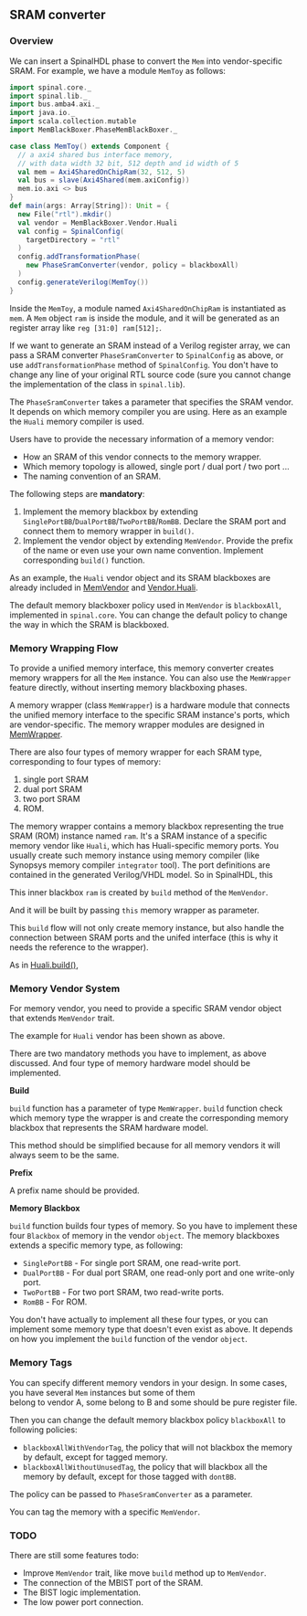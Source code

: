 ## SRAM converter

### Overview

We can insert a SpinalHDL phase to convert the `Mem` into vendor-specific SRAM.
For example, we have a module `MemToy` as follows:
```scala
import spinal.core._
import spinal.lib._
import bus.amba4.axi._
import java.io._
import scala.collection.mutable
import MemBlackBoxer.PhaseMemBlackBoxer._

case class MemToy() extends Component {
  // a axi4 shared bus interface memory, 
  // with data width 32 bit, 512 depth and id width of 5
  val mem = Axi4SharedOnChipRam(32, 512, 5)
  val bus = slave(Axi4Shared(mem.axiConfig))
  mem.io.axi <> bus
}
def main(args: Array[String]): Unit = {
  new File("rtl").mkdir()
  val vendor = MemBlackBoxer.Vendor.Huali
  val config = SpinalConfig(
    targetDirectory = "rtl"
  )
  config.addTransformationPhase(
    new PhaseSramConverter(vendor, policy = blackboxAll)
  )
  config.generateVerilog(MemToy())
}
```
Inside the `MemToy`, a module named `Axi4SharedOnChipRam` is instantiated as `mem`. A `Mem` object `ram` is inside the module,
and it will be generated as an register array like `reg [31:0] ram[512];`.

If we want to generate an SRAM instead of a Verilog register array, 
we can pass a SRAM converter `PhaseSramConverter` to `SpinalConfig` as above,
or use `addTransformationPhase` method of `SpinalConfig`.
You don't have to change any line of your original RTL source code 
(sure you cannot change the implementation of the class in `spinal.lib`).

The `PhaseSramConverter` takes a parameter that specifies the SRAM vendor. It depends on which 
memory compiler you are using. Here as an example the `Huali` memory compiler is used. 

Users have to provide the necessary information of a memory vendor:
* How an SRAM of this vendor connects to the memory wrapper.
* Which memory topology is allowed, single port / dual port / two port ...
* The naming convention of an SRAM.

The following steps are **mandatory**:
1. Implement the memory blackbox by extending `SinglePortBB`/`DualPortBB`/`TwoPortBB`/`RomBB`. Declare the SRAM port and connect them to memory wrapper in `build()`.
2. Implement the vendor object by extending `MemVendor`. Provide the prefix of the name or even use your own name convention. Implement corresponding `build()` function.

As an example, the `Huali` vendor object and its SRAM blackboxes are already included in 
[MemVendor](src/main/scala/MemBlackBoxer/MemManager/MemVendor.scala) and 
[Vendor.Huali](src/main/scala/MemBlackBoxer/Vendor/Huali.scala).

The default memory blackboxer policy used in `MemVendor` is `blackboxAll`, implemented in `spinal.core`. You can change the default policy to change the way in which the SRAM is blackboxed. 

### Memory Wrapping Flow

To provide a unified memory interface, this memory converter creates memory wrappers for all the `Mem` instance. 
You can also use the `MemWrapper` feature directly, without inserting memory blackboxing phases.

A memory wrapper (class `MemWrapper`) is a hardware module that connects the unified memory interface to the specific SRAM instance's ports,
which are vendor-specific. The memory wrapper modules are designed in [MemWrapper](src/main/scala/MemBlackBoxer/MemManager/MemWrapper.scala).

There are also four types of memory wrapper for each SRAM type, corresponding to four types of memory: 
1. single port SRAM
2. dual port SRAM
3. two port SRAM
4. ROM.

The memory wrapper contains a memory blackbox representing the true SRAM (ROM) instance named `ram`.
It's a SRAM instance of a specific memory vendor like `Huali`, which has Huali-specific memory ports. 
You usually create such memory instance using memory compiler (like Synopsys memory compiler `integrator` tool). 
The port definitions are contained in the generated Verilog/VHDL model. So in SpinalHDL, this 

This inner blackbox `ram` is created by `build` method of the `MemVendor`. 

And it will be built by passing `this` memory wrapper as parameter.

This `build` flow will not only create memory instance, but also handle the connection between SRAM ports and the unifed interface
(this is why it needs the reference to the wrapper).

As in [Huali.build()](src/main/scala/MemBlackBoxer/Vendor/Huali.scala),

### Memory Vendor System

For memory vendor, you need to provide a specific SRAM vendor object that extends `MemVendor` trait. 

The example for `Huali` vendor has been shown  as above.

There are two mandatory methods you have to implement, as above discussed.
And four type of memory hardware model should be implemented.

**Build** 

`build` function has a parameter of type `MemWrapper`. 
`build` function check which memory type the wrapper is and create the corresponding memory blackbox that represents the SRAM hardware model.

This method should be simplified because for all memory vendors it will always seem to be the same.

**Prefix**

A prefix name should be provided. 

**Memory Blackbox**

`build` function builds four types of memory. 
So you have to implement these four `Blackbox` of memory in the vendor `object`.
The memory blackboxes extends a specific memory type, as following:
* `SinglePortBB` - For single port SRAM, one read-write port.
* `DualPortBB` - For dual port SRAM, one read-only port and one write-only port.
* `TwoPortBB` - For two port SRAM, two read-write ports.
* `RomBB` - For ROM.

You don't have actually to implement all these four types, 
or you can implement some memory type that doesn't even exist as above.
It depends on how you implement the `build` function of the vendor `object`.

### Memory Tags

You can specify different memory vendors in your design. 
In some cases, you have several `Mem` instances but some of them  
belong to vendor A, some belong to B and some should be pure register file.

Then you can change the default memory blackbox policy `blackboxAll` to following policies:
* `blackboxAllWithVendorTag`, the policy that will not blackbox the memory by default, except for tagged memory.
* `blackboxAllWithoutUnusedTag`, the policy that will blackbox all the memory by default, except for those tagged with `dontBB`.

The policy can be passed to `PhaseSramConverter` as a parameter.

You can tag the memory with a specific `MemVendor`. 

### TODO

There are still some features todo:
* Improve `MemVendor` trait, like move `build` method up to `MemVendor`.
* The connection of the MBIST port of the SRAM.
* The BIST logic implementation. 
* The low power port connection.
